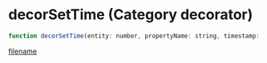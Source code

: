 # decorSetTime (Category decorator)

```js
function decorSetTime(entity: number, propertyName: string, timestamp: int): boolean
```

[filename](decorSetTime_m.md ':include')